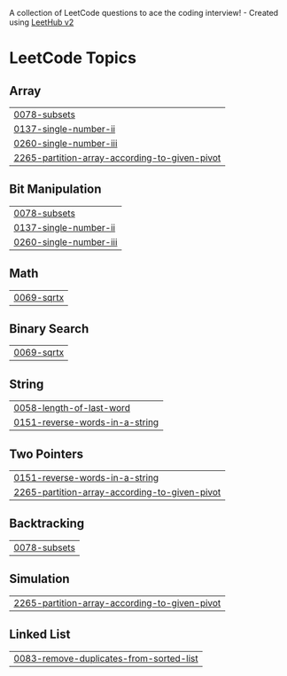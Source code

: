 A collection of LeetCode questions to ace the coding interview! - Created using [LeetHub v2](https://github.com/arunbhardwaj/LeetHub-2.0)
<!---LeetCode Topics Start-->
# LeetCode Topics
## Array
|  |
| ------- |
| [0078-subsets](https://github.com/naveen-166/LeetCode/tree/master/0078-subsets) |
| [0137-single-number-ii](https://github.com/naveen-166/LeetCode/tree/master/0137-single-number-ii) |
| [0260-single-number-iii](https://github.com/naveen-166/LeetCode/tree/master/0260-single-number-iii) |
| [2265-partition-array-according-to-given-pivot](https://github.com/naveen-166/LeetCode/tree/master/2265-partition-array-according-to-given-pivot) |
## Bit Manipulation
|  |
| ------- |
| [0078-subsets](https://github.com/naveen-166/LeetCode/tree/master/0078-subsets) |
| [0137-single-number-ii](https://github.com/naveen-166/LeetCode/tree/master/0137-single-number-ii) |
| [0260-single-number-iii](https://github.com/naveen-166/LeetCode/tree/master/0260-single-number-iii) |
## Math
|  |
| ------- |
| [0069-sqrtx](https://github.com/naveen-166/LeetCode/tree/master/0069-sqrtx) |
## Binary Search
|  |
| ------- |
| [0069-sqrtx](https://github.com/naveen-166/LeetCode/tree/master/0069-sqrtx) |
## String
|  |
| ------- |
| [0058-length-of-last-word](https://github.com/naveen-166/LeetCode/tree/master/0058-length-of-last-word) |
| [0151-reverse-words-in-a-string](https://github.com/naveen-166/LeetCode/tree/master/0151-reverse-words-in-a-string) |
## Two Pointers
|  |
| ------- |
| [0151-reverse-words-in-a-string](https://github.com/naveen-166/LeetCode/tree/master/0151-reverse-words-in-a-string) |
| [2265-partition-array-according-to-given-pivot](https://github.com/naveen-166/LeetCode/tree/master/2265-partition-array-according-to-given-pivot) |
## Backtracking
|  |
| ------- |
| [0078-subsets](https://github.com/naveen-166/LeetCode/tree/master/0078-subsets) |
## Simulation
|  |
| ------- |
| [2265-partition-array-according-to-given-pivot](https://github.com/naveen-166/LeetCode/tree/master/2265-partition-array-according-to-given-pivot) |
## Linked List
|  |
| ------- |
| [0083-remove-duplicates-from-sorted-list](https://github.com/naveen-166/LeetCode/tree/master/0083-remove-duplicates-from-sorted-list) |
<!---LeetCode Topics End-->